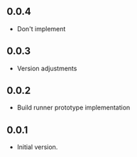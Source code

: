 ## 0.0.4

- Don't implement

## 0.0.3

- Version adjustments

## 0.0.2

- Build runner prototype implementation

## 0.0.1

- Initial version.
